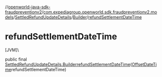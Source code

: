 //[openworld-java-sdk-fraudpreventionv2](../../../../index.md)/[com.expediagroup.openworld.sdk.fraudpreventionv2.models](../../index.md)/[SettledRefundUpdateDetails](../index.md)/[Builder](index.md)/[refundSettlementDateTime](refund-settlement-date-time.md)

# refundSettlementDateTime

[JVM]\

public final [SettledRefundUpdateDetails.Builder](index.md)[refundSettlementDateTime](refund-settlement-date-time.md)([OffsetDateTime](https://docs.oracle.com/javase/8/docs/api/java/time/OffsetDateTime.html)refundSettlementDateTime)
